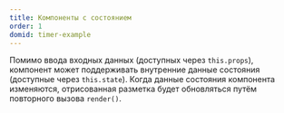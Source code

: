 ```yaml
---
title: Компоненты с состоянием
order: 1
domid: timer-example
---
```


Помимо ввода входных данных (доступных через `this.props`), компонент может поддерживать внутренние данные состояния (доступные через `this.state`). Когда данные состояния компонента изменяются, отрисованная разметка будет обновляться путём повторного вызова `render()`.